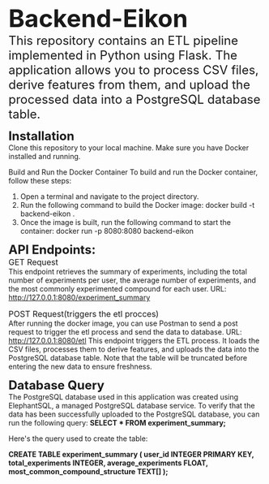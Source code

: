 <font size='9'>__Backend-Eikon__</font><br>
<font size='5'>This repository contains an ETL pipeline implemented in Python using Flask. The application allows you to process CSV files, derive features from them, and upload the processed data into a PostgreSQL database table.</font>

<font size='5'>__Installation__</font><br>
Clone this repository to your local machine.
Make sure you have Docker installed and running.

Build and Run the Docker Container
To build and run the Docker container, follow these steps:

1) Open a terminal and navigate to the project directory.
2) Run the following command to build the Docker image: docker build -t backend-eikon .
3) Once the image is built, run the following command to start the container: docker run -p 8080:8080 backend-eikon

<font size='5'>__API Endpoints:__</font><br>
<font size='3'>GET Request</font><br>
  This endpoint retrieves the summary of experiments, including the total number of experiments per user, the average number of experiments, and    the most commonly experimented compound for each user. URL: http://127.0.0.1:8080/experiment_summary

<font size='3'>POST Request(triggers the etl procces)</font><br>
  After running the docker image, you can use Postman to send a post request to trigger the etl process and send the data to database.              URL: http://127.0.0.1:8080/etl
  This endpoint triggers the ETL process. It loads the CSV files, processes them to derive features, and uploads the data into the PostgreSQL       database table. Note that the table will be truncated before entering the new data to ensure freshness.

<font size='5'>__Database Query__</font><br>
  The PostgreSQL database used in this application was created using ElephantSQL, a managed PostgreSQL database service.
  To verify that the data has been successfully uploaded to the PostgreSQL database, you can run the following query: 
    __SELECT * FROM experiment_summary;__

  Here's the query used to create the table:

  __CREATE TABLE experiment_summary (
    user_id INTEGER PRIMARY KEY,
    total_experiments INTEGER,
    average_experiments FLOAT,
    most_common_compound_structure TEXT[]
  );__



